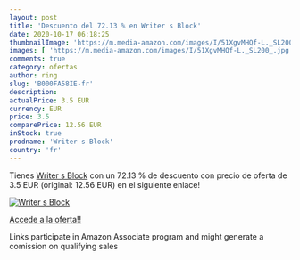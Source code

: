 ```yaml
---
layout: post
title: 'Descuento del 72.13 % en Writer s Block'
date: 2020-10-17 06:18:25
thumbnailImage: 'https://m.media-amazon.com/images/I/51XgvMHQf-L._SL200_.jpg'
images: [ 'https://m.media-amazon.com/images/I/51XgvMHQf-L._SL200_.jpg' ]
comments: true
category: ofertas
author: ring
slug: 'B000FA58IE-fr'
description:
actualPrice: 3.5 EUR
currency: EUR
price: 3.5
comparePrice: 12.56 EUR
inStock: true
prodname: 'Writer s Block'
country: 'fr'
---
```


Tienes [Writer s Block](https://www.amazon.fr/dp/B000FA58IE/?tag=tolees0d-21) con un 72.13 % de descuento con precio de oferta de 3.5 EUR (original: 12.56 EUR) en el siguiente enlace!

[![Writer s Block](https://m.media-amazon.com/images/I/51XgvMHQf-L._SL200_.jpg)](https://www.amazon.fr/dp/B000FA58IE/?tag=tolees0d-21)

[Accede a la oferta!!](https://www.amazon.fr/dp/B000FA58IE/?tag=tolees0d-21)

Links participate in Amazon Associate program and might generate a comission on qualifying sales


